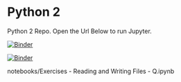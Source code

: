 # Python 2

Python 2 Repo. Open the Url Below to run Jupyter.

[![Binder](https://mybinder.org/badge_logo.svg)](https://mybinder.org/v2/gh/binder-examples/demo-julia/HEAD?filepath=demo.ipynb)

[![Binder](https://mybinder.org/badge_logo.svg)](https://mybinder.org/v2/gh/jeandamienvilliers/Python2/HEAD?filepath=demo.ipynb)

notebooks/Exercises - Reading and Writing Files - Q.ipynb
